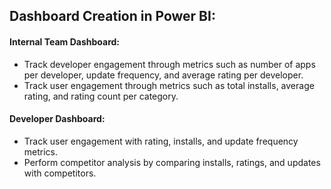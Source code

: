 ## Dashboard Creation in Power BI:

#### Internal Team Dashboard:
  - Track developer engagement through metrics such as number of apps per developer, update frequency, and average rating per developer.
  - Track user engagement through metrics such as total installs, average rating, and rating count per category.
#### Developer Dashboard:
  - Track user engagement with rating, installs, and update frequency metrics.
  - Perform competitor analysis by comparing installs, ratings, and updates with competitors.
